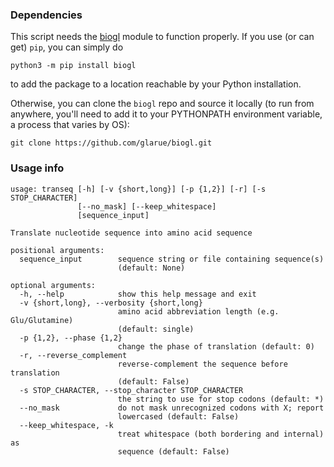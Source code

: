 ### Dependencies

This script needs the [biogl](https://github.com/glarue/biogl) module to function properly. If you use (or can get) `pip`, you can simply do

```python3 -m pip install biogl```

to add the package to a location reachable by your Python installation. 

Otherwise, you can clone the `biogl` repo and source it locally (to run from anywhere, you'll need to add it to your PYTHONPATH environment variable, a process that varies by OS):

```git clone https://github.com/glarue/biogl.git```

### Usage info

```
usage: transeq [-h] [-v {short,long}] [-p {1,2}] [-r] [-s STOP_CHARACTER]
               [--no_mask] [--keep_whitespace]
               [sequence_input]

Translate nucleotide sequence into amino acid sequence

positional arguments:
  sequence_input        sequence string or file containing sequence(s)
                        (default: None)

optional arguments:
  -h, --help            show this help message and exit
  -v {short,long}, --verbosity {short,long}
                        amino acid abbreviation length (e.g. Glu/Glutamine)
                        (default: single)
  -p {1,2}, --phase {1,2}
                        change the phase of translation (default: 0)
  -r, --reverse_complement
                        reverse-complement the sequence before translation
                        (default: False)
  -s STOP_CHARACTER, --stop_character STOP_CHARACTER
                        the string to use for stop codons (default: *)
  --no_mask             do not mask unrecognized codons with X; report
                        lowercased (default: False)
  --keep_whitespace, -k
                        treat whitespace (both bordering and internal) as
                        sequence (default: False)
```
